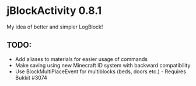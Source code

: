 jBlockActivity 0.8.1
==============

My idea of better and simpler LogBlock!

## TODO: 
* Add aliases to materials for easier usage of commands
* Make saving using new Minecraft ID system with backward compatibility
* Use BlockMultiPlaceEvent for multiblocks (beds, doors etc.) - Requires Bukkit #3074
